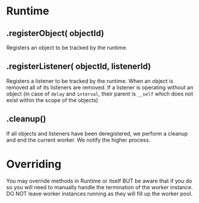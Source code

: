 Runtime
===================

.registerObject(<String> objectId)
-------------------
Registers an object to be tracked by the runtime.

.registerListener(<String> objectId, <String> listenerId)
-------------------
Registers a listener to be tracked by the runtime. When an object is removed
all of its listeners are removed. If a listener is operating without an object
(in case of `delay` and `interval`, their parent is `__self` which does not
exist within the scope of the objects)

.cleanup()
-------------------
If all objects and listeners have been deregistered, we perform a cleanup and 
end the current worker. We notify the higher process.

Overriding
===================
You may override methods in Runtime or itself BUT be aware that if you do so you
will need to manually handle the termination of the worker instance. DO NOT leave
worker instances running as they will fill up the worker pool.
